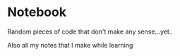 # Notebook
Random pieces of code that don't make any sense...yet..

Also all my notes that I make while learning
